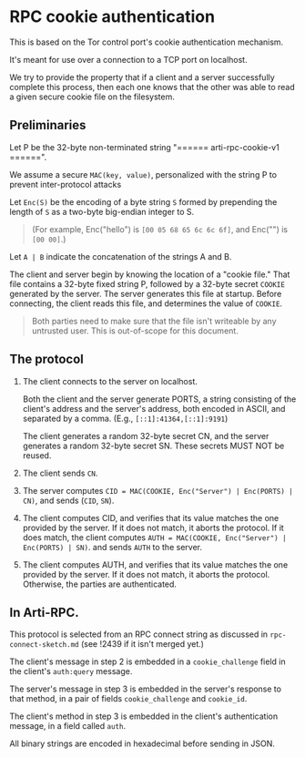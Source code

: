 # RPC cookie authentication

This is based on the Tor control port's cookie authentication mechanism.

It's meant for use over a connection to a TCP port on localhost.

We try to provide the property that if a client and a server successfully
complete this process, then each one knows that the other was able to read
a given secure cookie file on the filesystem.


## Preliminaries

Let P be the 32-byte non-terminated string
"====== arti-rpc-cookie-v1 ======".

We assume a secure `MAC(key, value)`, personalized with the string P
to prevent inter-protocol attacks

Let `Enc(S)` be the encoding of a byte string `S` formed by
prepending the length of `S` as a two-byte big-endian integer to S.

> (For example, Enc("hello") is `[00 05 68 65 6c 6c 6f]`,
> and Enc("") is `[00 00]`.)

Let `A | B` indicate the concatenation of the strings A and B.

The client and server begin by knowing the location of a "cookie file."
That file contains a 32-byte fixed string P, followed by a 32-byte secret
`COOKIE` generated by the server. The server generates this file at startup.
Before connecting, the client reads this file,
and determines the value of `COOKIE`.

> Both parties need to make sure that the file isn't writeable by any
> untrusted user.  This is out-of-scope for this document.

## The protocol

1. The client connects to the server on localhost.

   Both the client and the server generate PORTS,
   a string consisting of the client's address and the server's address,
   both encoded in ASCII, and separated by a comma.
   (E.g., `[::1]:41364,[::1]:9191`)

   The client generates a random 32-byte secret CN,
   and the server generates a random 32-byte secret SN.
   These secrets MUST NOT be reused.

2. The client sends `CN`.

3. The server computes
   `CID = MAC(COOKIE, Enc("Server") | Enc(PORTS) | CN)`,
   and sends (`CID`, `SN`).

4. The client computes CID, and verifies that its value matches the one
   provided by the server.  If it does not match, it aborts the protocol.
   If it does match, the client computes
   `AUTH = MAC(COOKIE, Enc("Server") | Enc(PORTS) | SN)`.
   and sends `AUTH` to the server.

5. The client computes AUTH, and verifies that its value matches the one
   provided by the server.  If it does not match, it aborts the protocol.
   Otherwise, the parties are authenticated.

## In Arti-RPC.

This protocol is selected from an RPC connect string as discussed
in `rpc-connect-sketch.md` (see !2439 if it isn't merged yet.)

The client's message in step 2 is embedded in a `cookie_challenge` field in the client's
`auth:query` message.

The server's message in step 3 is embedded in the server's response to that
method, in a pair of fields `cookie_challenge` and `cookie_id`.

The client's method in step 3 is embedded in the client's authentication
message, in a field called `auth`.

All binary strings are encoded in hexadecimal before sending in JSON.

